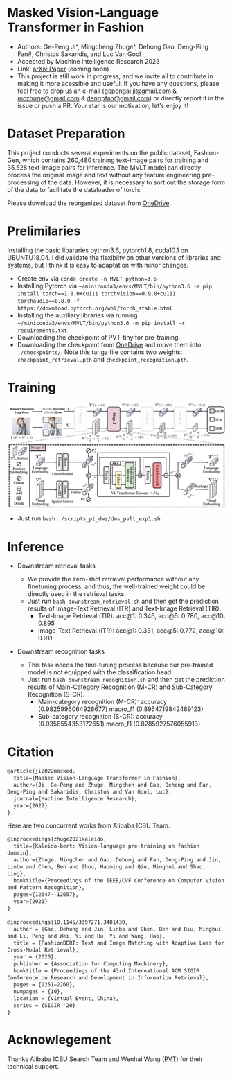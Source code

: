 # Masked Vision-Language Transformer in Fashion

- Authors: Ge-Peng Ji^, Mingcheng Zhuge^, Dehong Gao, Deng-Ping Fan#, Christos Sakaridis, and Luc Van Gool
- Accepted by  Machine Intelligence Research 2023
- Link: [arXiv Paper]() (coming soon)
- This project is still work in progress, and we invite all to contribute in making it more acessible and useful. If you have any questions, please feel free to drop us an e-mail (gepengai.ji@gmail.com & mczhuge@gmail.com & dengpfan@gmail.com) or directly report it in the issue or push a PR. Your star is our motivation, let's enjoy it!


# Dataset Preparation

This project conducts several experiments on the public dataset, Fashion-Gen, which contains 260,480 training text-image pairs for training and 35,528 text-image pairs for inference. The MVLT model can directly process the original image and text without any feature engineering pre-processing of the data. However, it is necessary to sort out the storage form of the data to facilitate the dataloader of torch:

Please download the reorganized dataset from [OneDrive](https://anu365-my.sharepoint.com/:u:/g/personal/u7248002_anu_edu_au/EYYvy12woddIgHki0I46j5YBiGLfzjrEEIXaliOlRQJUZQ?e=d5MWBO).


# Prelimilaries

Installing the basic libararies python3.6, pytorch1.8, cuda10.1 on UBUNTU18.04. I did validate the flexibilty on other versions of libraries and systems, but I think it is easy to adaptation with minor changes. 
- Create env via `conda create -n MVLT python=3.6`
- Installing Pytorch via `~/miniconda3/envs/MVLT/bin/python3.6 -m pip install torch==1.8.0+cu111 torchvision==0.9.0+cu111 torchaudio==0.8.0 -f https://download.pytorch.org/whl/torch_stable.html`
- Installing the auxiliary libraries via running `~/miniconda3/envs/MVLT/bin/python3.6 -m pip install -r requirements.txt`
- Downloading the checkpoint of PVT-tiny for pre-training.
- Downloading the checkpoint from [OneDrive](https://anu365-my.sharepoint.com/:u:/g/personal/u7248002_anu_edu_au/EYNQkZ-m01FJrNKQAiKkVLcBg2qvM6EHeJ_I20X7DJ4D8A?e=AEjQXJ) and move them into `./checkpoints/`. Note this tar.gz file contains two weights: `checkpoint_retrieval.pth` and `checkpoint_recognition.pth`.

# Training

![](./assets/framework.png)

- Just run `bash ./scripts_pt_dws/dws_pvlt_exp1.sh`

# Inference

- Downstream retrieval tasks
  - We provide the zero-shot retrieval performance without any finetuning process, and thus, the well-trained weight could be directly used in the retrieval tasks.
  - Just run `bash downstream_retrieval.sh` and then get the prediction results of Image-Text Retrieval (ITR) and Text-Image Retrieval (TIR).
    - Text-Image Retrieval (TIR): acc@1: 0.346, acc@5: 0.780, acc@10: 0.895
    - Image-Text Retrieval (ITR): acc@1: 0.331, acc@5: 0.772, acc@10: 0.911

- Downstream recognition tasks
  - This task needs the fine-tuning process because our pre-trained model is not equipped with the classification head.
  - Just run `bash downstream_recognition.sh` and then get the prediction results of Main-Category Recognition (M-CR) and Sub-Category Recognition (S-CR).
    - Main-category recognition (M-CR): accuracy (0.9825996064928677) macro_f1 (0.8954719842489123) 
    - Sub-category recognition (S-CR): accuracy (0.9356554353172651) macro_f1 (0.8285927576055913) 

# Citation

    @article{ji2022masked,
      title={Masked Vision-Language Transformer in Fashion},
      author={Ji, Ge-Peng and Zhuge, Mingchen and Gao, Dehong and Fan, Deng-Ping and Sakaridis, Christos and Van Gool, Luc},
      journal={Machine Intelligence Research},
      year={2022}
    }

Here are two concurrent works from Alibaba ICBU Team.

    @inproceedings{zhuge2021kaleido,
      title={Kaleido-bert: Vision-language pre-training on fashion domain},
      author={Zhuge, Mingchen and Gao, Dehong and Fan, Deng-Ping and Jin, Linbo and Chen, Ben and Zhou, Haoming and Qiu, Minghui and Shao, Ling},
      booktitle={Proceedings of the IEEE/CVF Conference on Computer Vision and Pattern Recognition},
      pages={12647--12657},
      year={2021}
    }

    @inproceedings{10.1145/3397271.3401430,
      author = {Gao, Dehong and Jin, Linbo and Chen, Ben and Qiu, Minghui and Li, Peng and Wei, Yi and Hu, Yi and Wang, Hao},
      title = {FashionBERT: Text and Image Matching with Adaptive Loss for Cross-Modal Retrieval},
      year = {2020},
      publisher = {Association for Computing Machinery},
      booktitle = {Proceedings of the 43rd International ACM SIGIR Conference on Research and Development in Information Retrieval},
      pages = {2251–2260},
      numpages = {10},
      location = {Virtual Event, China},
      series = {SIGIR '20}
    }

# Acknowlegement

Thanks Alibaba ICBU Search Team and Wenhai Wang ([PVT](https://github.com/whai362/PVT)) for their technical support.